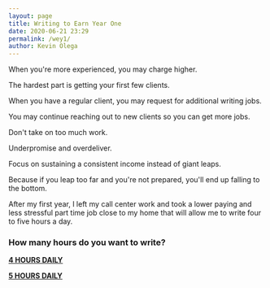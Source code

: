 ```yaml
--- 
layout: page
title: Writing to Earn Year One
date: 2020-06-21 23:29
permalink: /wey1/ 
author: Kevin Olega 
--- 
```

When you're more experienced, you may charge higher.

The hardest part is getting your first few clients.

When you have a regular client, you may request for additional writing jobs.

You may continue reaching out to new clients so you can get more jobs.

Don't take on too much work.

Underpromise and overdeliver.

Focus on sustaining a consistent income instead of giant leaps.

Because if you leap too far and you're not prepared, you'll end up falling to the bottom.

After my first year, I left my call center work and took a lower paying and less stressful part time job close to my home that will allow me to write four to five hours a day.

### How many hours do you want to write?

**[4 HOURS DAILY](https://callcentertrainingtips.com/we4/)**

**[5 HOURS DAILY](https://callcentertrainingtips.com/we5/)**
